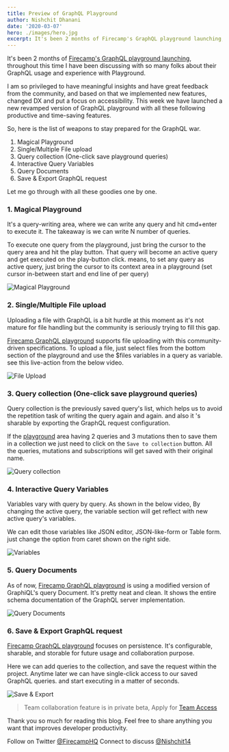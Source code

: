 ```yaml
---
title: Preview of GraphQL Playground
author: Nishchit Dhanani
date: '2020-03-07'
hero: ./images/hero.jpg
excerpt: It's been 2 months of Firecamp's GraphQL playground launching, throughout this time I have been discussing with so many folks about their GraphQL usage and experience with Playground. 
---
```

It's been 2 months of [Firecamp's GraphQL playground launching](https://firecamp.app/graphql), throughout this time I have been discussing with so many folks about their GraphQL usage and experience with Playground. 

I am so privileged to have meaningful insights and have great feedback from the community, and based on that we implemented new features, changed DX and put a focus on accessibility. This week we have launched a new revamped version of GraphQL playground with all these following productive and time-saving features.

So, here is the list of weapons to stay prepared for the GraphQL war.
1. Magical Playground
2. Single/Multiple File upload
3. Query collection (One-click save playground queries)
4. Interactive Query Variables
5. Query Documents
6. Save & Export  GraphQL request


Let me go through with all these goodies one by one.

### 1. Magical Playground
It's a query-writing area, where we can write any query and hit cmd+enter to execute it. The takeaway is we can write N number of queries.

To execute one query from the playground, just bring the cursor to the query area and hit the play button. That query will become an active query and get executed on the play-button click. means, to set any query as active query, just bring the cursor to its context area in a playground (set cursor in-between start and end line of per query) 

![Magical Playground](https://thepracticaldev.s3.amazonaws.com/i/n7t6nzevxzvftx0klnlb.gif)


### 2. Single/Multiple File upload
Uploading a file with GraphQL is a bit hurdle at this moment as it's not mature for file handling but the community is seriously trying to fill this gap. 

[Firecamp GraphQL playground](https://firecamp.app/graphql) supports file uploading with this community-driven specifications. To upload a file, just select files from the bottom section of the playground and use the $files variables in a query as variable. see this live-action from the below video.

![File Upload](https://thepracticaldev.s3.amazonaws.com/i/nuyrp6iumc27cj4w0vgi.gif)

### 3. Query collection (One-click save playground queries)
Query collection is the previously saved query's list, which helps us to avoid the repetition task of writing the query again and again. and also it 's sharable by exporting the GraphQL request configuration. 

If the [playground](https://firecamp.app/graphql) area having 2 queries and 3 mutations then to save them in a collection we just need to click on the `Save to collection` button. All the queries, mutations and subscriptions will get saved with their original name.

![Query collection](https://thepracticaldev.s3.amazonaws.com/i/vlegzcazdt768gygl7l3.gif)

### 4. Interactive Query Variables
Variables vary with query by query. As shown in the below video, By changing the active query, the variable section will get reflect with new active query's variables.

We can edit those variables like JSON editor, JSON-like-form or Table form. just change the option from caret shown on the right side.

![Variables](https://thepracticaldev.s3.amazonaws.com/i/0qjht5l9q68yodcp4tic.gif)

### 5. Query Documents
As of now, [Firecamp GraphQL playground](https://firecamp.app/graphql) is using a modified version of GraphiQL's query Document. It's pretty neat and clean. It shows the entire schema documentation of the GraphQL server implementation.

![Query Documents](https://thepracticaldev.s3.amazonaws.com/i/5mvtfmxkxfkv23n8b6dk.gif)

### 6. Save & Export  GraphQL request
[Firecamp GraphQL playground](https://firecamp.app/graphql) focuses on persistence. It's configurable, sharable, and storable for future usage and collaboration purpose. 

Here we can add queries to the collection, and save the request within the project. Anytime later we can have single-click access to our saved GraphQL queries. and start executing in a matter of seconds. 

![Save & Export](https://thepracticaldev.s3.amazonaws.com/i/e5avvv7up6w7nn3gfjqn.gif)




> Team collaboration feature is in private beta, Apply for [Team Access](https://firecamp.typeform.com/to/y51lzS)


Thank you so much for reading this blog. Feel free to share anything you want that improves developer productivity. 

Follow on Twitter [@FirecampHQ](https://twitter.com/FirecampHQ)
Connect to discuss [@Nishchit14](https://twitter.com/Nishchit14)
